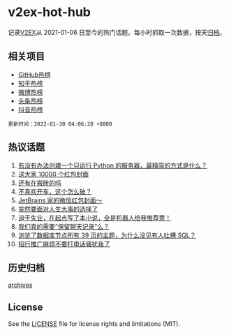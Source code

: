 # v2ex-hot-hub

 记录[V2EX](https://www.v2ex.com/)从 2021-01-06 日至今的热门话题。每小时抓取一次数据，按天[归档](archives)。
 
 ## 相关项目

- [GitHub热榜](https://github.com/snaildev/github-hot-hub)
- [知乎热榜](https://github.com/snaildev/zhihu-hot-hub)
- [微博热榜](https://github.com/snaildev/weibo-hot-hub)
- [头条热榜](https://github.com/snaildev/toutiao-hot-hub)
- [抖音热榜](https://github.com/snaildev/douyin-hot-hub)


 `更新时间：2022-01-30 04:06:28 +0800`

## 热议话题

1. [有没有办法创建一个只运行 Python 的服务器，最精简的方式是什么？](https://www.v2ex.com/t/831269)
1. [送大家 10000 个红包封面](https://www.v2ex.com/t/831223)
1. [还有在搬砖的吗](https://www.v2ex.com/t/831271)
1. [不喜欢开车，这个怎么破？](https://www.v2ex.com/t/831274)
1. [JetBrains 家的微信红包封面～](https://www.v2ex.com/t/831233)
1. [突然要面对人生大事的选择了](https://www.v2ex.com/t/831314)
1. [迫于失业，在起点写了本小说，全是机器人给我推荐票！](https://www.v2ex.com/t/831260)
1. [我们真的需要“保留聊天记录”么？](https://www.v2ex.com/t/831336)
1. [浏览了数据库节点所有 39 页的主题，为什么没见有人吐槽 SQL？](https://www.v2ex.com/t/831211)
1. [招行推广麻烦不要打电话骚扰我了](https://www.v2ex.com/t/831304)

## 历史归档

[archives](archives)

## License

See the [LICENSE](LICENSE) file for license rights and limitations (MIT).
